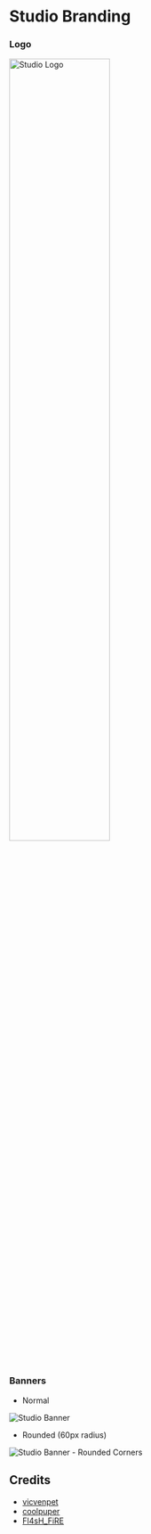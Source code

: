 # Studio Branding

### Logo
<img src="https://github.com/fortiesstudios/branding/blob/main/images/icon/icon.png" width="60%" height="60%" title="Studio Logo">

### Banners
- Normal
<img src="https://github.com/fortiesstudios/branding/blob/main/images/banner/banner.png" title="Studio Banner">

- Rounded (60px radius)
<img src="https://github.com/fortiesstudios/branding/blob/main/images/banner/banner-corner-60px.png" title="Studio Banner - Rounded Corners">

## Credits
- [vicvenpet](https://github.com/vicvenpet)
- [coolpuper](https://github.com/coolpuper)
- [Fl4sH_FiRE](https://github.com/Lithium00)

